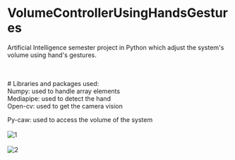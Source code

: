 # VolumeControllerUsingHandsGestures
Artificial Intelligence semester project in Python which adjust the system's volume using hand's gestures.

<br>
<br>
# Libraries and packages used:
<br>
  Numpy: used to handle array elements
  <br>
  Mediapipe: used to detect the hand
  <br>
  Open-cv: used to get the camera vision
  <br>

  Py-caw: used to access the volume of the system
<br>
<br>
![1](https://github.com/Asad578/VolumeControllerUsingHandsGestures/assets/111720565/c5a2ff49-d8ab-4ca3-9fc3-dca103d6cd69)
<br>
<br>
![2](https://github.com/Asad578/VolumeControllerUsingHandsGestures/assets/111720565/5524a562-a369-48af-8eb6-c7979d35714e)
